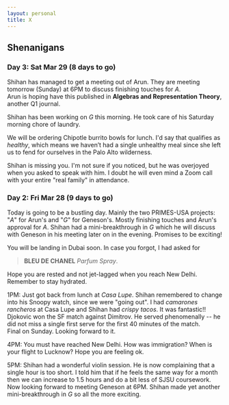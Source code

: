 ```yaml
---
layout: personal
title: X
---
```



## Shenanigans

### Day 3: Sat Mar 29 (8 days to go)

Shihan has managed to get a meeting out of Arun. They are meeting tomorrow (Sunday) at 6PM to discuss finishing touches for _A_. 
<br> Arun is hoping have this published in **Algebras and Representation Theory**, another Q1 journal.

Shihan has been working on _G_ this morning. He took care of his Saturday morning chore of laundry.

We will be ordering Chipotle burrito bowls for lunch. I'd say that qualifies as _healthy_, which means we haven’t had a single 
unhealthy meal since she left us to fend for ourselves in the Palo Alto wilderness.

Shihan is missing you. I'm not sure if you noticed, but he was overjoyed when you asked to speak with him. I doubt he will 
even mind a Zoom call with your entire "real family" in attendance.

### Day 2: Fri Mar 28 (9 days to go)

Today is going to be a bustling day. Mainly the two PRIMES-USA projects: "_A_" for Arun's and "_G_" for Geneson's. 
Mostly finishing touches and Arun's approval for _A_. Shihan had a mini-breakthrough in _G_ which he will discuss 
with Geneson in his meeting later on in the evening. Promises to be exciting!

You will be landing in Dubai soon. In case you forgot, I had asked for 
> **BLEU DE CHANEL** _Parfum Spray_. 

Hope you are rested and not jet-lagged when you reach New Delhi. Remember to stay hydrated.

1PM: Just got back from lunch at _Casa Lupe_. Shihan remembered to change into his Snoopy watch, since we were "going out".
I had _camarones rancheros_ at Casa Lupe and Shihan had _crispy tacos_. It was fantastic!!
<br> Djokovic won the SF match against Dimitrov. He served phenomenally -- he did not miss a single first serve for the first 
40 minutes of the match. <br> Final on Sunday. Looking forward to it.

4PM: You must have reached New Delhi. How was immigration? When is your flight to Lucknow? Hope you are feeling ok.

5PM: Shihan had a wonderful violin session. He is now complaining that a single hour is too short. I told him that if he feels
the same way for a month then we can increase to 1.5 hours and do a bit less of SJSU coursework. Now looking forward to meeting
Geneson at 6PM. Shihan made yet another mini-breakthrough in _G_ so all the more exciting. 
